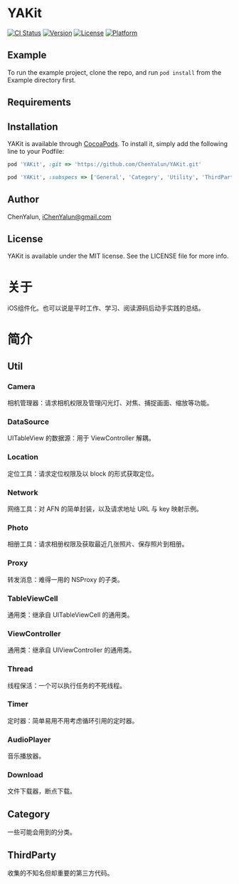# YAKit

[![CI Status](https://img.shields.io/travis/ChenYalun/YAKit.svg?style=flat)](https://travis-ci.org/ChenYalun/YAKit)
[![Version](https://img.shields.io/cocoapods/v/YAKit.svg?style=flat)](https://cocoapods.org/pods/YAKit)
[![License](https://img.shields.io/cocoapods/l/YAKit.svg?style=flat)](https://cocoapods.org/pods/YAKit)
[![Platform](https://img.shields.io/cocoapods/p/YAKit.svg?style=flat)](https://cocoapods.org/pods/YAKit)

## Example

To run the example project, clone the repo, and run `pod install` from the Example directory first.

## Requirements

## Installation

YAKit is available through [CocoaPods](https://cocoapods.org). To install
it, simply add the following line to your Podfile:

```ruby
pod 'YAKit', :git => 'https://github.com/ChenYalun/YAKit.git'
```


```ruby
pod 'YAKit', :subspecs => ['General', 'Category', 'Utility', 'ThirdParty'], :git => 'https://github.com/ChenYalun/YAKit.git'
```

## Author

ChenYalun, iChenYalun@gmail.com

## License

YAKit is available under the MIT license. See the LICENSE file for more info.





# 关于
iOS组件化。也可以说是平时工作、学习、阅读源码后动手实践的总结。

# 简介


## Util
### Camera
相机管理器：请求相机权限及管理闪光灯、对焦、捕捉画面、缩放等功能。
### DataSource
UITableView 的数据源：用于 ViewController 解耦。
### Location
定位工具：请求定位权限及以 block 的形式获取定位。
### Network
网络工具：对 AFN 的简单封装，以及请求地址 URL 与 key 映射示例。
### Photo
相册工具：请求相册权限及获取最近几张照片、保存照片到相册。
### Proxy
转发消息：难得一用的 NSProxy 的子类。
### TableViewCell
通用类：继承自 UITableViewCell 的通用类。
### ViewController
通用类：继承自 UIViewController 的通用类。
### Thread
线程保活：一个可以执行任务的不死线程。
### Timer
定时器：简单易用不用考虑循环引用的定时器。
### AudioPlayer
音乐播放器。
### Download
文件下载器，断点下载。


## Category
一些可能会用到的分类。

## ThirdParty
收集的不知名但却重要的第三方代码。



